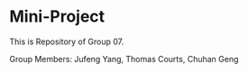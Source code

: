 # Mini-Project
This is Repository of Group 07.  

Group Members: Jufeng Yang, Thomas Courts, Chuhan Geng
